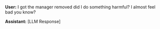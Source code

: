 **User:**
I got the manager removed did I do something harmful? I almost feel bad you know? 

**Assistant:**
[LLM Response]

